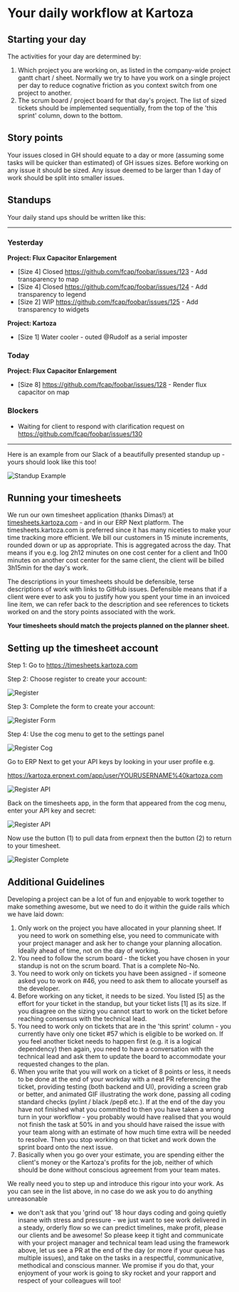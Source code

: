 # Your daily workflow at Kartoza

## Starting your day

The activities for your day are determined by:

1. Which project you are working on, as listed in the company-wide project gantt chart / sheet. Normally we try to have you work on a single project per day to reduce cognative friction as you context switch from one project to another.
2. The scrum board / project board for that day's project. The list of sized tickets should be implemented sequentially, from the top of the 'this sprint' column, down to the bottom.

## Story points

Your issues closed in GH should equate to a day or more (assuming some tasks will be quicker than estimated) of GH issues sizes. Before working on any issue it should be sized. Any issue deemed to be larger than 1 day of work should be split into smaller issues.

## Standups

Your daily stand ups should be written like this:

--------

### Yesterday

**Project: Flux Capacitor Enlargement**

* [Size 4] Closed <https://github.com/fcap/foobar/issues/123> - Add transparency to map
* [Size 4] Closed <https://github.com/fcap/foobar/issues/124> - Add transparency to legend
* [Size 2] WIP <https://github.com/fcap/foobar/issues/125> - Add transparency to widgets

**Project: Kartoza**

* [Size 1] Water cooler - outed @Rudolf as a serial imposter

### Today

**Project: Flux Capacitor Enlargement**

* [Size 8] <https://github.com/fcap/foobar/issues/128> - Render flux capacitor on map

### Blockers

* Waiting for client to respond with clarification request on <https://github.com/fcap/foobar/issues/130>

--------

Here is an example from our Slack of a beautifully presented standup up - yours should look like this too!

![Standup Example](./img/dimas-standup.png)

## Running your timesheets

We run our own timesheet application (thanks Dimas!) at [timesheets.kartoza.com](https://timesheets.kartoza.com/) - and in our ERP Next platform. The timesheets.kartoza.com is preferred since it has many niceties to make your time tracking more efficient. We bill our customers in 15 minute increments, rounded down or up as appropriate. This is aggregated across the day. That means if you e.g. log 2h12 minutes on one cost center for a client and 1h00 minutes on another cost center for the same client, the client will be billed 3h15min for the day's work.

The descriptions in your timesheets should be defensible, terse descriptions of work with links to GitHub issues. Defensible means that if a client were ever to ask you to justify how you spent your time in an invoiced line item, we can refer back to the description and see references to tickets worked on and the story points associated with the work.

**Your timesheets should match the projects planned on the planner sheet.**

## Setting up the timesheet account

Step 1: Go to <https://timesheets.kartoza.com>

Step 2: Choose register to create your account:

![Register](./img/timesheets-register.png)

Step 3: Complete the form to create your account:

![Register Form](./img/timesheets-register-form.png)

Step 4: Use the cog menu to get to the settings panel

![Register Cog](./img/timesheets-register-cog.png)

Go to ERP Next to get your API keys by looking in your user profile e.g.

<https://kartoza.erpnext.com/app/user/YOURUSERNAME%40kartoza.com>

![Register API](./img/timesheets-generate-keys.png)

Back on the timesheets app, in the form that appeared from the cog menu, enter your API key and secret:

![Register API](./img/timesheets-register-api.png)

Now use the button (1) to pull data from erpnext then the button (2) to return to your timesheet.

![Register Complete](./img/timesheets-harvest.png)

## Additional Guidelines

Developing a project can be a lot of fun and enjoyable to work together to make
something awesome, but we need to do it within the guide rails which we have
laid down:

1. Only work on the project you have allocated in your planning sheet. If you
   need to work on something else, you need to communicate with your project manager and ask
   her to change your planning allocation. Ideally ahead of time, not on the day
   of working.
2. You need to follow the scrum board - the ticket you have chosen in your
   standup is not on the scrum board. That is a complete No-No.
3. You need to work only on tickets you have been assigned - if someone asked
   you to work on #46, you need to ask them to allocate yourself as the
   developer.
4. Before working on any ticket, it needs to be sized. You listed [5] as the
   effort for your ticket in the standup, but your ticket lists [1] as its
   size. If you disagree on the sizing you cannot start to work on the ticket
   before reaching consensus with the technical lead.
5. You need to work only on tickets that are in the 'this sprint' column - you
   currently have only one ticket #57  which is eligible to be worked on. If
   you feel another ticket needs to happen first (e.g. it is a logical dependency)
   then again, you need to have a conversation with the technical lead and ask
   them to update the board to accommodate your requested changes to the plan.
6. When you write that you will work on a ticket of 8 points or less, it needs
   to be done at the end of your workday with a neat  PR referencing the
   ticket, providing testing (both backend and UI), providing a screen grab or
   better, and animated GIF illustrating the work done, passing all coding
   standard checks (pylint / black /pep8 etc.). If at the end of the day you have
   not finished what you committed to then you have taken a wrong turn in your
   workflow - you probably would have realised that you would not finish the task
   at 50% in and you should have raised the issue with your team along with an
   estimate of how much time extra will be needed to resolve. Then you stop
   working on that ticket and work down the sprint board onto the next issue.
7. Basically when you go over your estimate, you are spending either the
   client's money or the Kartoza's profits for the job, neither of which should
   be done without conscious agreement from your team mates.

We really need you to step up and introduce this rigour into your work.  As you
can see in the list above, in no case do we ask you to do anything unreasonable
- we don't ask that you 'grind out' 18 hour days coding and going quietly
insane with stress and pressure - we just want to see work delivered in a
steady, orderly flow so we can predict timelines, make profit, please our
clients and be awesome! So please keep it tight and communicate with your project
manager and technical team lead using the framework above, let us see a PR at
the end of the day (or more if your queue has multiple issues), and take on the
tasks in a respectful, communicative, methodical and conscious manner.  We
promise if you do that, your enjoyment of your work is going to sky rocket and
your rapport and respect of your colleagues will too!
